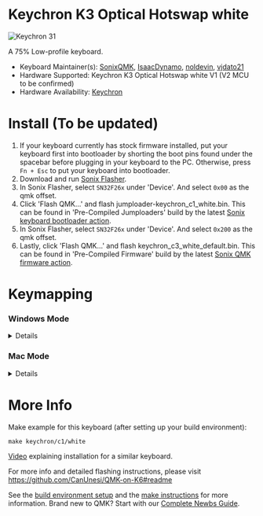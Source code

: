 # Keychron K3 Optical Hotswap white

![Keychron 31](https://i.imgur.com/hIOm46H.png)

A 75% Low-profile keyboard.

* Keyboard Maintainer(s): [SonixQMK](https://github.com/SonixQMK), [IsaacDynamo](https://github.com/IsaacDynamo), [noldevin](https://github.com/noldevin), [vjdato21](https://github.com/vjdato21)
* Hardware Supported: Keychron K3 Optical Hotswap white V1 (V2 MCU to be confirmed)
* Hardware Availability: [Keychron](https://www.keychron.com/products/keychron-k3-wireless-mechanical-keyboard)

# Install (To be updated)
1. If your keyboard currently has stock firmware installed, put your keyboard first into bootloader by shorting the boot pins found under the spacebar before plugging in your keyboard to the PC. Otherwise, press `Fn + Esc` to put your keyboard into bootloader.
1. Download and run [Sonix Flasher](https://github.com/SonixQMK/sonix-flasher/releases/tag/v0.2.1).
1. In Sonix Flasher, select `SN32F26x` under 'Device'. And select `0x00` as the qmk offset.
1. Click 'Flash QMK...' and flash jumploader-keychron_c1_white.bin. This can be found in 'Pre-Compiled Jumploaders' build by the latest [Sonix keyboard bootloader action](https://github.com/SonixQMK/sonix-keyboard-bootloader/actions).
1. In Sonix Flasher, select `SN32F26x` under 'Device'. And select `0x200` as the qmk offset.
1. Lastly, click 'Flash QMK...' and flash keychron_c3_white_default.bin. This can be found in 'Pre-Compiled Firmware' build by the latest [Sonix QMK firmware action](https://github.com/SonixQMK/qmk_firmware/actions).

# Keymapping
### Windows Mode
<details>
Without Fn | With Fn
---------- | -------
ESC | Reset keyboard
F1 | Decrease PC Brightness
F2 | Increase PC Brightness
F3 | Task View
F4 | File Explorer
F5 | Decrease KB Brightness
F6 | Increase KB Brightness
F7 | Previous Track
F8 | Play/Pause Track
F9 | Next Track
F10 | Mute
F11 | Decrease Volume
F12 | Increase Volume
Print Screen | Snip & Sketch
Cortana | -
Toggle backlight | -
↑ | Increase effect speed
← | Cycle through modes in reverse
↓ | Decrease effect speed
→ | Cycle through modes
</details>

### Mac Mode
<details>
Without Fn | With Fn
---------- | -------
ESC | Reset keyboard
F1 | Decrease PC Brightness
F2 | Increase PC Brightness
F3 | None
F4 | Finder
F5 | Decrease KB Brightness
F6 | Increase KB Brightness
F7 | Previous Track
F8 | Play/Pause Track
F9 | Next Track
F10 | Mute
F11 | Decrease Volume
F12 | Increase Volume
Take a screenshot (whole screen) | Take a screenshot (specific area)
Siri (hold down) | -
Toggle backlight | -
↑ | Increase effect speed
← | Cycle through modes in reverse
↓ | Decrease effect speed
→ | Cycle through modes
</details>

# More Info

Make example for this keyboard (after setting up your build environment):

    make keychron/c1/white

[Video](https://www.youtube.com/watch?v=aUiKHdI5Vk8) explaining installation for a similar keyboard.

For more info and detailed flashing instructions, please visit https://github.com/CanUnesi/QMK-on-K6#readme

See the [build environment setup](https://docs.qmk.fm/#/getting_started_build_tools) and the [make instructions](https://docs.qmk.fm/#/getting_started_make_guide) for more information. Brand new to QMK? Start with our [Complete Newbs Guide](https://docs.qmk.fm/#/newbs).
